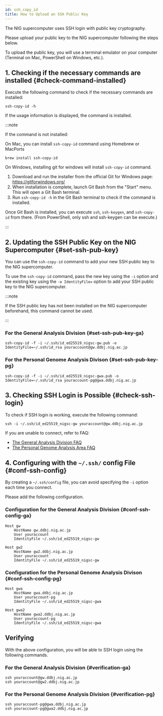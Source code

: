 ```yaml
---
id: ssh_copy_id
title: How to Upload an SSH Public Key
---
```


The NIG supercomputer uses SSH login with public key cryptography.

Please upload your public key to the NIG supercomputer following the steps below.

To upload the public key, you will use a terminal emulator on your computer (Terminal on Mac, PowerShell on Windows, etc.).

## 1. Checking if the necessary commands are installed {#check-command-installed}

Execute the following command to check if the necessary commands are installed:

```
ssh-copy-id -h
```

If the usage information is displayed, the command is installed.

:::note

If the command is not installed:

On Mac, you can install `ssh-copy-id` command using Homebrew or MacPorts

```
brew install ssh-copy-id
```

On Windows, installing git for windows will install `ssh-copy-id` command.

1. Download and run the installer from the official Git for Windows page: https://gitforwindows.org/
2. When installation is complete, launch Git Bash from the "Start" menu. This will open a Git Bash terminal.
3. Run `ssh-copy-id -h` in the Git Bash terminal to check if the command is installed.

Once Git Bash is installed, you can execute `ssh`, `ssh-keygen`, and `ssh-copy-id` from there.
(From PowerShell, only ssh and ssh-keygen can be execute.)

:::


## 2. Updating the SSH Public Key on the NIG Supercomputer {#set-ssh-pub-key}

You can use the `ssh-copy-id` command to add your new SSH public key to the NIG supercomputer.

To use the `ssh-copy-id` command, pass the new key using the `-i` option and the existing key using the `-o IdentityFile=` option to add your SSH public key to the NIG supercomputer.

:::note

If the SSH public key has not been installed on the NIG supercomputer beforehand, this command cannot be used.

:::

### For the General Analysis Division {#set-ssh-pub-key-ga}

```
ssh-copy-id -f -i ~/.ssh/id_ed25519_nigsc-gw.pub -o IdentityFile=~/.ssh/id_rsa youraccount@gw.ddbj.nig.ac.jp
```

### For the Personal Genome Analysis Divison {#set-ssh-pub-key-pg}

```
ssh-copy-id -f -i ~/.ssh/id_ed25519_nigsc-gwa.pub -o IdentityFile=~/.ssh/id_rsa youraccount-pg@gwa.ddbj.nig.ac.jp
```


## 3. Checking SSH Login is Possible {#check-ssh-login}

To check if SSH login is working, execute the following command:

```
ssh -i ~/.ssh/id_ed25519_nigsc-gw youraccount@gw.ddbj.nig.ac.jp
```

If you are unable to connect, refer to FAQ:
- [The General Analysis Division FAQ](/guides/FAQ/faq_general_analysis_division/faq_login_general/)
- [The Personal Genome Analysis Area FAQ](/guides/FAQ/faq_personal_genome/faq_forticlient/)


## 4. Configuring with the `~/.ssh/` config File {#conf-ssh-config}

By creating a `~/.ssh/config` file, you can avoid specifying the `-i` option each time you connect.

Please add the following configuration.

### Configuration for the General Analysis Division {#conf-ssh-config-ga}

```
Host gw
    HostName gw.ddbj.nig.ac.jp
    User youraccount
    IdentityFile ~/.ssh/id_ed25519_nigsc-gw

Host gw2
    HostName gw2.ddbj.nig.ac.jp
    User youraccount
    IdentityFile ~/.ssh/id_ed25519_nigsc-gw
```

### Configuration for the Personal Genome Analysis Divison {#conf-ssh-config-pg}

```
Host gwa
    HostName gwa.ddbj.nig.ac.jp
    User youraccount-pg
    IdentityFile ~/.ssh/id_ed25519_nigsc-gwa

Host gwa2
    HostName gwa2.ddbj.nig.ac.jp
    User youraccount-pg
    IdentityFile ~/.ssh/id_ed25519_nigsc-gwa
```

## Verifying

With the above configuration, you will be able to SSH login using the following commands.

### For the General Analysis Division {#verification-ga}

```
ssh youraccount@gw.ddbj.nig.ac.jp
ssh youraccount@gw2.ddbj.nig.ac.jp
```

### For the Personal Genome Analysis Division {#verification-pg}

```
ssh youraccount-pg@gwa.ddbj.nig.ac.jp
ssh youraccount-pg@gwa2.ddbj.nig.ac.jp
````

